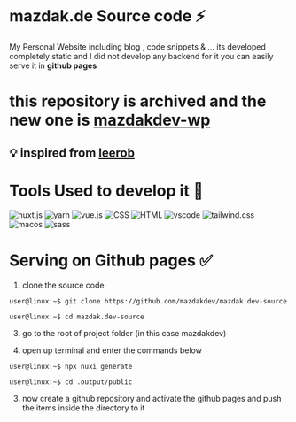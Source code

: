 # mazdak.de Source code ⚡️

My Personal Website including blog , code snippets & ... its developed completely static and I did not develop any backend for it you can easily serve it in **github pages**

# this repository is archived and the new one is [mazdakdev-wp](https://github.com/mazdakdev/mazdakdev-wp)
## 💡 inspired from [leerob](https://github.com/leerob)



# Tools Used to develop it 🎯

![nuxt.js](https://img.shields.io/badge/nuxt.js-00C58E?style=for-the-badge&logo=nuxtdotjs&logoColor=white)
![yarn](https://img.shields.io/badge/Yarn-2C8EBB?style=for-the-badge&logo=yarn&logoColor=white)
![vue.js](https://img.shields.io/badge/Vue.js-35495E?style=for-the-badge&logo=vuedotjs&logoColor=4FC08D)
![CSS](https://img.shields.io/badge/CSS3-1572B6?style=for-the-badge&logo=css3&logoColor=white)
![HTML](https://img.shields.io/badge/HTML5-E34F26?style=for-the-badge&logo=html5&logoColor=white)
![vscode](https://img.shields.io/badge/Visual_Studio_Code-0078D4?style=for-the-badge&logo=visual%20studio%20code&logoColor=white)
![tailwind.css](https://img.shields.io/badge/Tailwind_CSS-38B2AC?style=for-the-badge&logo=tailwind-css&logoColor=white)
![macos](https://img.shields.io/badge/mac%20os-000000?style=for-the-badge&logo=apple&logoColor=white)
![sass](https://img.shields.io/badge/Sass-CC6699?style=for-the-badge&logo=sass&logoColor=white)


# Serving on Github pages ✅

1. clone the source code

```console
user@linux:~$ git clone https://github.com/mazdakdev/mazdak.dev-source 
```

```console
user@linux:~$ cd mazdak.dev-source
```

3. go to the root of project folder (in this case mazdakdev)


5. open up terminal and enter the commands below 
```console
user@linux:~$ npx nuxi generate
```

```console
user@linux:~$ cd .output/public
```

3. now create a github repository and activate the github pages and push the items inside the directory to it
   
  

